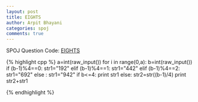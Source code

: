 ```yaml
---
layout: post
title: EIGHTS
author: Arpit Bhayani
categories: spoj
comments: true
---
```


SPOJ Question Code: [EIGHTS](http://www.spoj.com/problems/EIGHTS/)

{% highlight cpp %}
a=int(raw_input())
for i in range(0,a):
	b=int(raw_input())
	if (b-1)%4==0:
		str1="192"
	elif (b-1)%4==1:
		str1="442"
	elif (b-1)%4==2:
		str1="692"
	else :
		str1="942"
	if b<=4:
		print str1
	else:
		str2=str((b-1)/4)
		print str2+str1

{% endhighlight %}